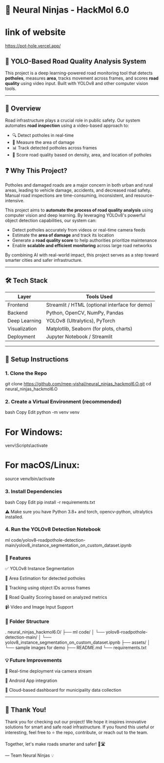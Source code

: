 # 🧠 Neural Ninjas - HackMol 6.0

# link of website
https://pot-hole.vercel.app/

## 🚧 YOLO-Based Road Quality Analysis System

This project is a deep learning-powered road monitoring tool that detects **potholes**, measures **area**, tracks movement across frames, and scores **road quality** using video input. Built with YOLOv8 and other computer vision tools.

---

## 📌 Overview

Road infrastructure plays a crucial role in public safety. Our system automates **road inspection** using a video-based approach to:

- 🔍 Detect potholes in real-time
- 🎯 Measure the area of damage
- 📊 Track detected potholes across frames
- 🧮 Score road quality based on density, area, and location of potholes

## ❓ Why This Project?

Potholes and damaged roads are a major concern in both urban and rural areas, leading to vehicle damage, accidents, and decreased road safety. Manual road inspections are time-consuming, inconsistent, and resource-intensive.

This project aims to **automate the process of road quality analysis** using computer vision and deep learning. By leveraging YOLOv8's powerful object detection capabilities, our system can:

- Detect potholes accurately from videos or real-time camera feeds
- Estimate the **area of damage** and track its location
- Generate a **road quality score** to help authorities prioritize maintenance
- Enable **scalable and efficient monitoring** across large road networks

By combining AI with real-world impact, this project serves as a step toward smarter cities and safer infrastructure.


---

## 🛠 Tech Stack

| Layer          | Tools Used                                           |
|----------------|------------------------------------------------------|
| Frontend       | Streamlit / HTML (optional interface for demo)       |
| Backend        | Python, OpenCV, NumPy, Pandas                        |
| Deep Learning  | YOLOv8 (Ultralytics), PyTorch                        |
| Visualization  | Matplotlib, Seaborn (for plots, charts)             |
| Deployment     | Jupyter Notebook / Streamlit                        |

---

## 🚀 Setup Instructions

### 1. Clone the Repo
git clone https://github.com/mee-vishal/neural_ninjas_hackmol6.O.git
cd neural_ninjas_hackmol6.O


### 2. Create a Virtual Environment (recommended)
bash
Copy
Edit
python -m venv venv
# For Windows:
venv\Scripts\activate
# For macOS/Linux:
source venv/bin/activate


### 3. Install Dependencies
bash
Copy
Edit
pip install -r requirements.txt


⚠️ Make sure you have Python 3.8+ and torch, opencv-python, ultralytics installed.

### 4. Run the YOLOv8 Detection Notebook

ml code/yolov8-roadpothole-detection-main/yolov8_instance_segmentation_on_custom_dataset.ipynb

### 🧪 Features
✅ YOLOv8 Instance Segmentation

📏 Area Estimation for detected potholes

📍 Tracking using object IDs across frames

🧠 Road Quality Scoring based on analyzed metrics

📹 Video and Image Input Support


### 📂 Folder Structure
.
neural_ninjas_hackmol6.O/ ├── ml code/ │ └── yolov8-roadpothole-detection-main/ │ └── yolov8_instance_segmentation_on_custom_dataset.ipynb ├── assets/ │ └── sample images for demo ├── README.md └── requirements.txt


### 💡 Future Improvements
🔌 Real-time deployment via camera stream

📱 Android App integration

📡 Cloud-based dashboard for municipality data collection

---

## 🙌 Thank You!

Thank you for checking out our project! We hope it inspires innovative solutions for smart and safe road infrastructure. If you found this useful or interesting, feel free to ⭐ the repo, contribute, or reach out to the team.

Together, let's make roads smarter and safer! 🚗🛣️

— Team Neural Ninjas 💡

